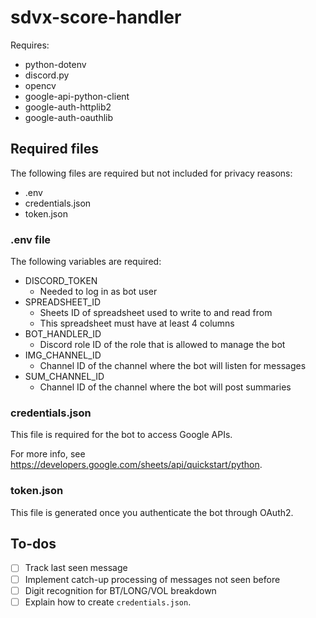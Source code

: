 # sdvx-score-handler
Requires:
- python-dotenv
- discord.py
- opencv
- google-api-python-client
- google-auth-httplib2
- google-auth-oauthlib

## Required files
The following files are required but not included for privacy reasons:
- .env
- credentials.json
- token.json

### .env file
The following variables are required:
- DISCORD_TOKEN
  - Needed to log in as bot user
- SPREADSHEET_ID
  - Sheets ID of spreadsheet used to write to and read from
  - This spreadsheet must have at least 4 columns
- BOT_HANDLER_ID
  - Discord role ID of the role that is allowed to manage the bot
- IMG_CHANNEL_ID
  - Channel ID of the channel where the bot will listen for messages
- SUM_CHANNEL_ID
  - Channel ID of the channel where the bot will post summaries

### credentials.json
This file is required for the bot to access Google APIs.

For more info, see <https://developers.google.com/sheets/api/quickstart/python>.

### token.json
This file is generated once you authenticate the bot through OAuth2.

## To-dos
- [ ] Track last seen message
- [ ] Implement catch-up processing of messages not seen before
- [ ] Digit recognition for BT/LONG/VOL breakdown
- [ ] Explain how to create `credentials.json`.
